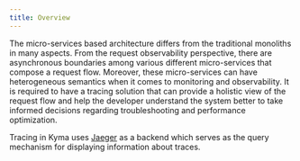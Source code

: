 ```yaml
---
title: Overview
---
```


The micro-services based architecture differs from the traditional monoliths in many aspects. From the request observability perspective, there are asynchronous boundaries among various different micro-services that compose a request flow. Moreover, these micro-services can have heterogeneous semantics when it comes to monitoring and observability. It is required to have a tracing solution that can provide a holistic view of the request flow and help the developer understand the system better to take informed decisions regarding troubleshooting and performance optimization.

Tracing in Kyma uses [Jaeger](https://www.jaegertracing.io/docs/) as a backend which serves as the query mechanism for displaying information about traces.


